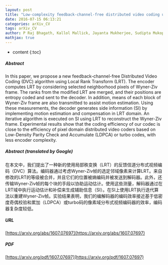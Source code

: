 ```yaml
---
layout: post
title: "Low-complexity feedback-channel-free distributed video coding using Local Rank Transform"
date: 2016-07-15 06:13:21
categories: arXiv_CV
tags: arXiv_CV
author: P Raj Bhagath, Kallol Mallick, Jayanta Mukherjee, Sudipta Mukopadhayay
mathjax: true
---
```


* content
{:toc}

##### Abstract
In this paper, we propose a new feedback-channel-free Distributed Video Coding (DVC) algorithm using Local Rank Transform (LRT). The encoder computes LRT by considering selected neighborhood pixels of Wyner-Ziv frame. The ranks from the modified LRT are merged, and their positions are entropy coded and sent to the decoder. In addition, means of each block of Wyner-Ziv frame are also transmitted to assist motion estimation. Using these measurements, the decoder generates side information (SI) by implementing motion estimation and compensation in LRT domain. An iterative algorithm is executed on SI using LRT to reconstruct the Wyner-Ziv frame. Experimental results show that the coding efficiency of our codec is close to the efficiency of pixel domain distributed video coders based on Low-Density Parity Check and Accumulate (LDPCA) or turbo codes, with less encoder complexity.

##### Abstract (translated by Google)
在本文中，我们提出了一种新的使用局部秩变换（LRT）的反馈信道分布式视频编码（DVC）算法。编码器通过考虑Wyner-Ziv帧的选定邻域像素来计算LRT。来自修改的LRT的等级被合并，并且它们的位置被熵编码并被发送到解码器。此外，还传输Wyner-Ziv帧的每个块的手段以协助运动估计。使用这些测量，解码器通过在LRT域中执行运动估计和补偿来生成辅助信息（SI）。在SI上使用LRT执行迭代算法以重建Wyner-Ziv帧。实验结果表明，我们的编解码器的编码效率接近基于低密度奇偶校验和累加（LDPCA）或turbo码的像素域分布式视频编码器的效率，编码器复杂度较低。

##### URL
[https://arxiv.org/abs/1607.07697](https://arxiv.org/abs/1607.07697)

##### PDF
[https://arxiv.org/pdf/1607.07697](https://arxiv.org/pdf/1607.07697)

